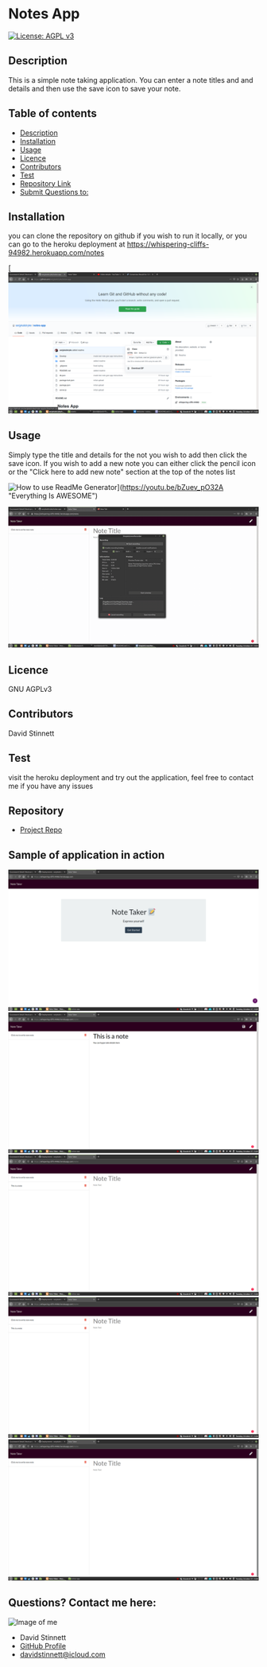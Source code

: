 # **Notes App**
[![License: AGPL v3](https://img.shields.io/badge/License-AGPL%20v3-blue.svg)](https://www.gnu.org/licenses/agpl-3.0)
## Description 
This is a simple note taking application. You can enter a note titles and and details and then use the save icon to save your note.
## Table of contents
- [Description](#Description)
- [Installation](#Installation)
- [Usage](#Usage)
- [Licence](#Licence)
- [Contributors](#Contributors)
- [Test](#Test)
- [Repository Link](#Repository)
- [Submit Questions to:](#GitHub) 
## Installation
you can clone the repository on github if you wish to run it locally, or you can go to the heroku deployment at https://whispering-cliffs-94982.herokuapp.com/notes 

[![Installation Image](./imageassets/installation.png)

## Usage
Simply type the title and details for the not you wish to add then click the save icon. If you wish to add a new note you can either click the pencil icon or the "Click here to add new note" section at the top of the notes list

![How to use ReadMe Generator](https://i9.ytimg.com/vi/bZuev_pO32A/mq2.jpg?sqp=COSh4fwF&rs=AOn4CLDPI6xNSjfqu3yhNmO7EyQ8XpAVEA)](https://youtu.be/bZuev_pO32A "Everything Is AWESOME")

![How to use ReadMe Generator](./imageassets/notesapp-2020-10-27-125546.gif)

## Licence
GNU AGPLv3
## Contributors
David Stinnett
## Test
visit the heroku deployment and try out the application, feel free to contact me if you have any issues
## Repository
- [Project Repo](https://github.com/serjykalstryke/notes-app)

## Sample of application in action
![Application in action](./imageassets/1.png)
![Application in action](./imageassets/2.png)
![Application in action](./imageassets/3.png)
![Application in action](./imageassets/4.png)
![Application in action](./imageassets/5.png)

## Questions? Contact me here:
![Image of me](https://avatars2.githubusercontent.com/u/68971513?v=4)
- David Stinnett
- [GitHub Profile](https://github.com/serjykalstryke)
- <davidstinnett@icloud.com>
